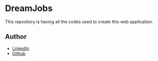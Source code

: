 # DreamJobs
This repository is having all the codes used to create this web application.

## Author

- [LinkedIn](https://www.linkedin.com/in/kedarnath-ghandge-64915b206/)
- [Github](https://github.com/Valhalla098)
